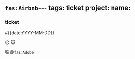 `fas:Airbnb`---
tags: ticket
project: 
name:
---
### ticket
#{{date:YYYY-MM-DD}}

😢 😺
	
😺😅`fas:Adobe`
	